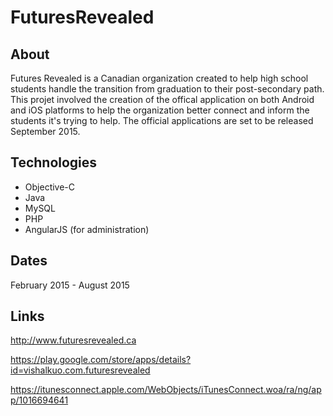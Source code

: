 # FuturesRevealed

## About
Futures Revealed is a Canadian organization created to help high school students handle the transition from graduation to their post-secondary path. This projet involved the creation of the offical application on both Android and iOS platforms to help the organization better connect and inform the students it's trying to help. The official applications are set to be released September 2015. 

## Technologies
* Objective-C
* Java
* MySQL
* PHP
* AngularJS (for administration)

## Dates
February 2015 - August 2015

## Links
http://www.futuresrevealed.ca 

https://play.google.com/store/apps/details?id=vishalkuo.com.futuresrevealed

https://itunesconnect.apple.com/WebObjects/iTunesConnect.woa/ra/ng/app/1016694641
